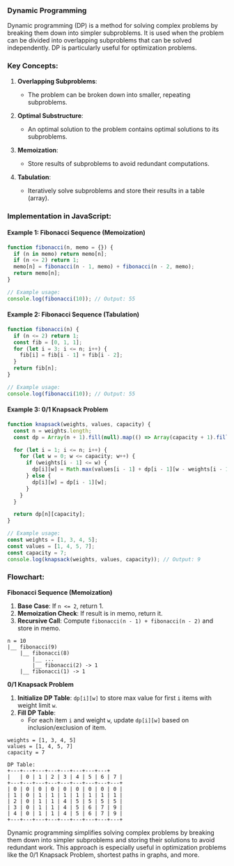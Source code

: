 ### Dynamic Programming

Dynamic programming (DP) is a method for solving complex problems by breaking them down into simpler subproblems. It is used when the problem can be divided into overlapping subproblems that can be solved independently. DP is particularly useful for optimization problems.

### Key Concepts:

1. **Overlapping Subproblems**:
   - The problem can be broken down into smaller, repeating subproblems.

2. **Optimal Substructure**:
   - An optimal solution to the problem contains optimal solutions to its subproblems.

3. **Memoization**:
   - Store results of subproblems to avoid redundant computations.

4. **Tabulation**:
   - Iteratively solve subproblems and store their results in a table (array).

### Implementation in JavaScript:

#### Example 1: Fibonacci Sequence (Memoization)
```javascript
function fibonacci(n, memo = {}) {
  if (n in memo) return memo[n];
  if (n <= 2) return 1;
  memo[n] = fibonacci(n - 1, memo) + fibonacci(n - 2, memo);
  return memo[n];
}

// Example usage:
console.log(fibonacci(10)); // Output: 55
```

#### Example 2: Fibonacci Sequence (Tabulation)
```javascript
function fibonacci(n) {
  if (n <= 2) return 1;
  const fib = [0, 1, 1];
  for (let i = 3; i <= n; i++) {
    fib[i] = fib[i - 1] + fib[i - 2];
  }
  return fib[n];
}

// Example usage:
console.log(fibonacci(10)); // Output: 55
```

#### Example 3: 0/1 Knapsack Problem
```javascript
function knapsack(weights, values, capacity) {
  const n = weights.length;
  const dp = Array(n + 1).fill(null).map(() => Array(capacity + 1).fill(0));

  for (let i = 1; i <= n; i++) {
    for (let w = 0; w <= capacity; w++) {
      if (weights[i - 1] <= w) {
        dp[i][w] = Math.max(values[i - 1] + dp[i - 1][w - weights[i - 1]], dp[i - 1][w]);
      } else {
        dp[i][w] = dp[i - 1][w];
      }
    }
  }

  return dp[n][capacity];
}

// Example usage:
const weights = [1, 3, 4, 5];
const values = [1, 4, 5, 7];
const capacity = 7;
console.log(knapsack(weights, values, capacity)); // Output: 9
```

### Flowchart:

**Fibonacci Sequence (Memoization)**
1. **Base Case**: If `n <= 2`, return 1.
2. **Memoization Check**: If result is in memo, return it.
3. **Recursive Call**: Compute `fibonacci(n - 1) + fibonacci(n - 2)` and store in memo.

```plaintext
n = 10
|__ fibonacci(9)
    |__ fibonacci(8)
        |__ ...
        |__ fibonacci(2) -> 1
    |__ fibonacci(1) -> 1
```

**0/1 Knapsack Problem**
1. **Initialize DP Table**: `dp[i][w]` to store max value for first `i` items with weight limit `w`.
2. **Fill DP Table**:
   - For each item `i` and weight `w`, update `dp[i][w]` based on inclusion/exclusion of item.

```plaintext
weights = [1, 3, 4, 5]
values = [1, 4, 5, 7]
capacity = 7

DP Table:
+---+---+---+---+---+---+---+---+
|   | 0 | 1 | 2 | 3 | 4 | 5 | 6 | 7 |
+---+---+---+---+---+---+---+---+---+
| 0 | 0 | 0 | 0 | 0 | 0 | 0 | 0 | 0 |
| 1 | 0 | 1 | 1 | 1 | 1 | 1 | 1 | 1 |
| 2 | 0 | 1 | 1 | 4 | 5 | 5 | 5 | 5 |
| 3 | 0 | 1 | 1 | 4 | 5 | 6 | 7 | 9 |
| 4 | 0 | 1 | 1 | 4 | 5 | 6 | 7 | 9 |
+---+---+---+---+---+---+---+---+---+
```

Dynamic programming simplifies solving complex problems by breaking them down into simpler subproblems and storing their solutions to avoid redundant work. This approach is especially useful in optimization problems like the 0/1 Knapsack Problem, shortest paths in graphs, and more.